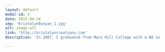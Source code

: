 ```yaml
---
layout: default
modal-id: 3
date: 2015-04-14
img: 'KristalynBunyan_1.jpg'
alt: image-alt
link: 'http://kristalyncreations.com'
description: 'In 2007, I graduated from Mars Hill College with a BA in Art with concentrations in Printmaking, Religion/Philosophy and Women’s Studies.  Interests in the feminine, cultural norms, and landscape occupy the forefront of my perspective.'

---
```

